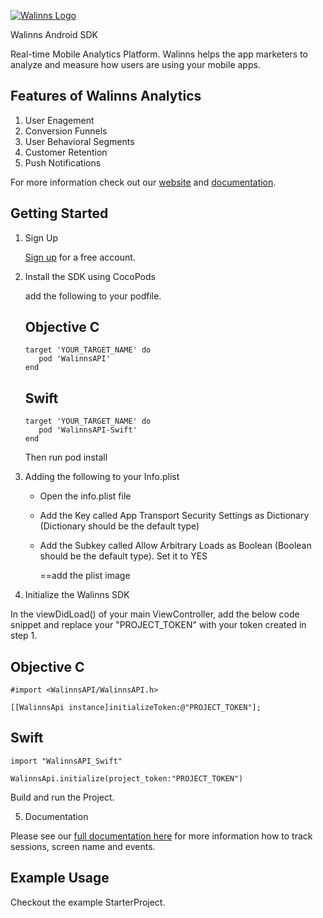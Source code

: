 [![Walinns Logo](https://walinns.com/wp-content/uploads/2018/02/walinns.png)](https:walinns.com)


Walinns Android SDK  

Real-time Mobile Analytics Platform. Walinns helps the app marketers to analyze and measure how users are using your mobile apps. 

## Features of Walinns Analytics 

1. User Enagement 
2. Conversion Funnels
3. User Behavioral Segments
4. Customer Retention
5. Push Notifications


For more information check out our [website](https://walinns.com "Walinns") and [documentation](http://walinns.com/docs.html "Walinns Technical Documentation").

## Getting Started

1. Sign Up

    [Sign up](https://walinns.com/signup) for a free account.  
    
2.  Install the SDK using CocoPods
    
    add the following to your podfile. 
    
    ## Objective C    

        target 'YOUR_TARGET_NAME' do  
           pod 'WalinnsAPI'  
        end     
        
    ## Swift

        target 'YOUR_TARGET_NAME' do  
           pod 'WalinnsAPI-Swift'
        end 
        
    Then run pod install
  
  3. Adding the following to your Info.plist
 
     * Open the info.plist file
     * Add the Key called App Transport Security Settings as Dictionary (Dictionary should be the default type)
     * Add the Subkey called Allow Arbitrary Loads as Boolean (Boolean should be the default type). Set it to YES
     
        ==add the plist image
 
      
    
    
  4. Initialize the Walinns SDK 
  
In the viewDidLoad() of your main ViewController, add the below code snippet and replace your "PROJECT_TOKEN" with your token created in step 1.
  
   ## Objective C 
   
    #import <WalinnsAPI/WalinnsAPI.h>
    
    [[WalinnsApi instance]initializeToken:@"PROJECT_TOKEN"];
    
  ## Swift
  
    import "WalinnsAPI_Swift"
    
    WalinnsApi.initialize(project_token:"PROJECT_TOKEN")
    
   Build and run the Project.
          
  5. Documentation 
   
   Please see our [full documentation here](https://walinns.com/docs.html) for more information how to track sessions, screen name and events. 
   
   ## Example Usage
Checkout the example StarterProject.
